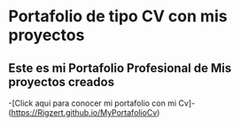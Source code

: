 # Portafolio de tipo CV con mis proyectos


## Este es mi Portafolio Profesional de Mis proyectos creados 

-[Click aqui para conocer mi portafolio con mi Cv]-(https://Rigzert.github.io/MyPortafolioCv)